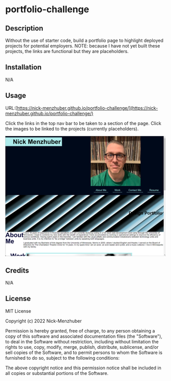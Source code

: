 # portfolio-challenge

## Description

Without the use of starter code, build a portfolio page to highlight deployed projects for potential employers. NOTE: because I have not yet built these projects, the links are functional but they are placeholders.

## Installation

N/A

## Usage

URL:[https://nick-menzhuber.github.io/portfolio-challenge/](https://nick-menzhuber.github.io/portfolio-challenge/)

Click the links in the top nav bar to be taken to a section of the page. Click the images to be linked to the projects (currently placeholders).

![Screenshot:](/assets/images/portfolio-screenshot-1.png)

## Credits

N/A

## License

MIT License

Copyright (c) 2022 Nick-Menzhuber

Permission is hereby granted, free of charge, to any person obtaining a copy
of this software and associated documentation files (the "Software"), to deal
in the Software without restriction, including without limitation the rights
to use, copy, modify, merge, publish, distribute, sublicense, and/or sell
copies of the Software, and to permit persons to whom the Software is
furnished to do so, subject to the following conditions:

The above copyright notice and this permission notice shall be included in all
copies or substantial portions of the Software.